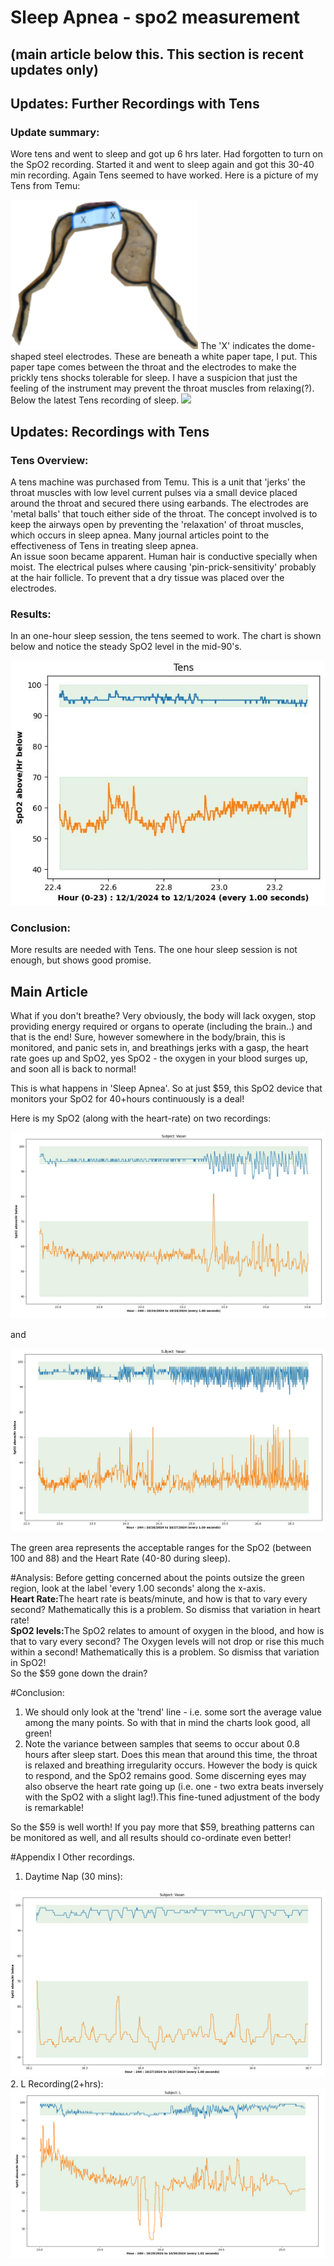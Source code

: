 # Sleep Apnea - spo2 measurement

## (main article below this. This section is recent updates only)
## Updates: Further Recordings with Tens
### Update summary: 
Wore tens and went to sleep and got up 6 hrs later. Had forgotten to turn on the SpO2 recording. Started it and went to sleep again and got this 30-40 min recording. Again Tens seemed to have worked.  Here is a picture of my Tens from Temu:

<img src="img/tens.png">
The 'X' indicates the dome-shaped steel electrodes. These are beneath a white paper tape, I put. This paper tape comes between the throat and the electrodes to make the prickly tens shocks tolerable for sleep. I have a suspicion that just the feeling of the instrument may prevent the throat muscles from relaxing(?).  
Below the latest Tens recording of sleep.

<img src="img/Screenshot from 2024-12-06 15-52-33" />


## Updates: Recordings with Tens
### Tens Overview:
A tens machine was purchased from Temu. This is a unit that 'jerks' the throat muscles with low level current pulses via a small device placed around the throat and secured there using earbands. The electrodes are 'metal balls' that touch either side of the throat. The concept involved is to keep the airways open by preventing the 'relaxation' of throat muscles, which occurs in sleep apnea. Many journal articles point to the effectiveness of Tens in treating sleep apnea.  
An issue soon became apparent. Human hair is conductive specially when moist. The electrical pulses where causing 'pin-prick-sensitivity' probably at the hair follicle. To prevent that a dry tissue was placed over the electrodes.

### Results: 
In an one-hour sleep session, the tens seemed to work. The chart is shown below and notice the steady SpO2 level in the mid-90's.

<img src="img/SpO2_12_01.jpeg" />

### Conclusion:
More results are needed with Tens. The one hour sleep session is not enough, but shows good promise.

## Main Article
What if you don't breathe? Very obviously, the body will lack oxygen, stop providing energy required or organs to operate (including the brain..) and that is the end! Sure, however somewhere in the body/brain, this is monitored, and panic sets in, and breathings jerks with a gasp, the heart rate goes up and SpO2, yes SpO2 - the oxygen in your blood surges up, and soon all is back to normal!

This is what happens in 'Sleep Apnea'.  So at just $59, this SpO2 device that monitors your SpO2 for 40+hours continuously is a deal!

Here is my SpO2 (along with the heart-rate) on two recordings:

<img src="img/SpO2_10_24.jpeg" />

and

<img src="img/SpO2_10_26.jpeg" />

The green area represents the acceptable ranges for the SpO2 (between 100 and 88) and the Heart Rate (40-80 during sleep).  


#Analysis:
Before getting concerned about the points outsize the green region, look at the label 'every 1.00 seconds' along the x-axis.  
<b>Heart Rate:</b>The heart rate is beats/minute, and how is that to vary every second? Mathematically this is a problem. So dismiss that variation in heart rate!  
<b>SpO2 levels:</b>The SpO2 relates to amount of oxygen in the blood, and how is that to vary every second? The Oxygen levels will not drop or rise this much within a second! Mathematically this is a problem. So dismiss that variation in SpO2!  
So the $59 gone down the drain?   

#Conclusion:

1. We should only look at the 'trend' line - i.e. some sort the average value among the many points. So with that in mind the charts look good, all green!  
2. Note the variance between samples that seems to occur about 0.8 hours after sleep start. Does this mean that around this time, the throat is relaxed and breathing irregularity occurs. However the body is quick to respond, and the SpO2 remains good.  Some discerning eyes may also observe the heart rate going up (i.e. one - two extra beats inversely with the SpO2 with a slight lag!).This fine-tuned adjustment of the body is remarkable!

So the $59 is well worth! If you pay more that $59, breathing patterns can be monitored as well, and all results should co-ordinate even better!

#Appendix I
Other recordings.  
1. Daytime Nap (30 mins):  
<img src='img/SpO2_10_27.jpeg'>  
2. L Recording(2+hrs):  
<img src='img/LSpO2_10_29.png'>